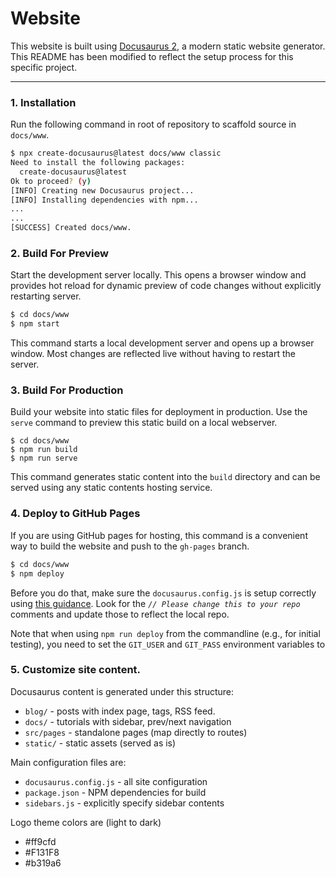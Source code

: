 # Website

This website is built using [Docusaurus 2](https://docusaurus.io/), a modern static website generator. This README has been modified to reflect the setup process for this specific project.

---

### 1. Installation

Run the following command in root of repository to scaffold source in `docs/www`.
 
```bash
$ npx create-docusaurus@latest docs/www classic
Need to install the following packages:
  create-docusaurus@latest
Ok to proceed? (y) 
[INFO] Creating new Docusaurus project...
[INFO] Installing dependencies with npm...
...
...
[SUCCESS] Created docs/www.
```

### 2. Build For Preview

Start the development server locally. This opens a browser window and provides hot reload for dynamic preview of code changes without explicitly restarting server.

```bash
$ cd docs/www
$ npm start
```

This command starts a local development server and opens up a browser window. Most changes are reflected live without having to restart the server.

### 3. Build For Production

Build your website into static files for deployment in production. Use the `serve` command to preview this static build on a local webserver.

```
$ cd docs/www
$ npm run build
$ npm run serve
```

This command generates static content into the `build` directory and can be served using any static contents hosting service.

### 4. Deploy to GitHub Pages

If you are using GitHub pages for hosting, this command is a convenient way to build the website and push to the `gh-pages` branch. 

```bash
$ cd docs/www
$ npm deploy
```
Before you do that, make sure the `docusaurus.config.js` is setup correctly using [this guidance](https://docusaurus.io/docs/deployment#github-pages-overview). Look for the _`// Please change this to your repo`_ comments and update those to reflect the local repo.

Note that when using `npm run deploy` from the commandline (e.g., for initial testing), you need to set the `GIT_USER` and `GIT_PASS` environment variables to 


### 5. Customize site content.

Docusaurus content is generated under this structure:

 * `blog/` - posts with index page, tags, RSS feed.
 * `docs/` - tutorials with sidebar, prev/next navigation
 * `src/pages` - standalone pages (map directly to routes)
 * `static/` - static assets (served as is)

Main configuration files are:
 * `docusaurus.config.js` - all site configuration
 * `package.json` - NPM dependencies for build
 * `sidebars.js` - explicitly specify sidebar contents

Logo theme colors are (light to dark)
 * #ff9cfd
 * #F131F8
 * #b319a6